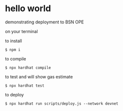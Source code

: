 # hello world
demonstrating deployment to BSN OPE

on your terminal

to install
```shell
$ npm i
```

to compile
```shell
$ npx hardhat compile
```

to test and will show gas estimate
```shell
$ npx hardhat test
```

to deploy
```shell
$ npx hardhat run scripts/deploy.js --network devnet
```
